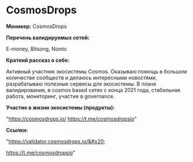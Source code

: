 # CosmosDrops



**Моникер:** CosmosDrops

**Перечень валидируемых сетей:**

E-money, Bitsong, Nomic

**Краткий рассказ о себе:**

Активный участник экосистемы Cosmos. Оказываю помощь в большом количестве сообществ и делаюсь интересными новостями, разрабатываю полезные сервисы для экосистемы. В плане валидирования, в cosmos based сетях с конца 2021 года, стабильная работа, мониторинг, участие в governance.

**Участие в жизни экосистемы (продукты):**

"https://cosmosdrops.io/ https://t.me/cosmosdropsio"

**Ссылки:**

"https://validator.cosmosdrops.io/&#x20;

https://t.me/cosmosdropsio"
